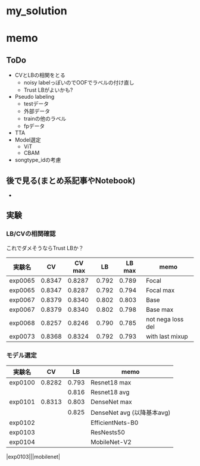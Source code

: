# my_solution

# memo

## ToDo

- CVとLBの相関をとる
  - noisy labelっぽいのでOOFでラベルの付け直し
  - Trust LBがよいかも?
- Pseudo labeling
  - testデータ
  - 外部データ
  - trainの他のラベル
  - fpデータ
- TTA
- Model選定
  - ViT
  - CBAM
- songtype_idの考慮

## 後で見る(まとめ系記事やNotebook)
- 

## 実験

### LB/CVの相関確認

これでダメそうならTrust LBか？

|実験名|CV|CV max|LB|LB max|memo|
|--|--|--|--|--|--|
|exp0065|0.8347|0.8287|0.792|0.789|Focal|
|exp0065|0.8347|0.8287|0.792|0.794|Focal max|
|exp0067|0.8379|0.8340|0.802|0.803|Base|
|exp0067|0.8379|0.8340|0.802|0.798|Base max|
|exp0068|0.8257|0.8246|0.790|0.785|not nega loss del|
|exp0073|0.8368|0.8324|0.792|0.793|with last mixup|

### モデル選定

|実験名|CV|LB|memo|
|--|--|--|--|
|exp0100|0.8282|0.793|Resnet18 max|
|||0.816|Resnet18 avg|
|exp0101|0.8313|0.803|DenseNet max|
|||0.825|DenseNet avg (以降基本avg)|
|exp0102|||EfficientNets-B0|
|exp0103|||ResNests50|
|exp0104|||MobileNet-V2|

|exp0103|||mobilenet|
